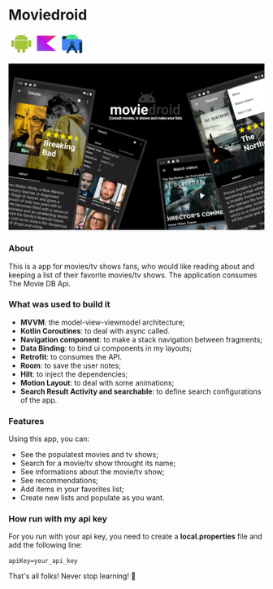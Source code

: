 # Moviedroid

<div style="display:flex">
<img align="center" alt="android" height="40" width="50" src="https://raw.githubusercontent.com/devicons/devicon/1119b9f84c0290e0f0b38982099a2bd027a48bf1/icons/android/android-original.svg" />
<img align="center" alt="kotlin" height="40" width="50" src="https://raw.githubusercontent.com/devicons/devicon/1119b9f84c0290e0f0b38982099a2bd027a48bf1/icons/kotlin/kotlin-original.svg" />
<img align="center" alt="androidstudio" height="40" width="50" src="https://raw.githubusercontent.com/devicons/devicon/1119b9f84c0290e0f0b38982099a2bd027a48bf1/icons/androidstudio/androidstudio-original.svg" />
</div>

<img style="width:1000px;margin-top:20px" src="/readmeimages/readmeimage.png" />

### About

This is a app for movies/tv shows fans, who would like reading about and keeping a list of their favorite movies/tv shows. The application consumes The Movie DB Api.

### What was used to build it

- **MVVM**: the model-view-viewmodel architecture;
- **Kotlin Coroutines**: to deal with async called.
- **Navigation component**: to make a stack navigation between fragments;
- **Data Binding**: to bind ui components in my layouts;
- **Retrofit**: to consumes the API.
- **Room**: to save the user notes;
- **Hilt**: to inject the dependencies;
- **Motion Layout**: to deal with some animations;
- **Search Result Activity and searchable**: to define search configurations of the app.

### Features

Using this app, you can:

- See the populatest movies and tv shows;
- Search for a movie/tv show throught its name;
- See informations about the movie/tv show;
- See recommendations;
- Add items in your favorites list;
- Create new lists and populate as you want.


### How run with my api key

For you run with your api key, you need to create a **local.properties** file and add the following line:

``` 
apiKey=your_api_key
```

That's all folks! Never stop learning! :metal: